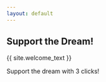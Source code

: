 ```yaml
---
layout: default
---
```


## Support the Dream!

{{ site.welcome_text }}

Support the dream with 3 clicks!
